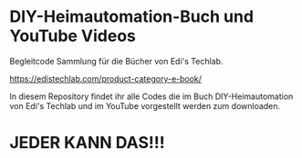 # DIY-Heimautomation-Buch und YouTube Videos
Begleitcode Sammlung für die Bücher von Edi's Techlab.

https://edistechlab.com/product-category-e-book/

In diesem Repository findet ihr alle Codes die im Buch DIY-Heimautomation von 
Edi's Techlab und im YouTube vorgestellt werden zum downloaden.

# JEDER KANN DAS!!!
